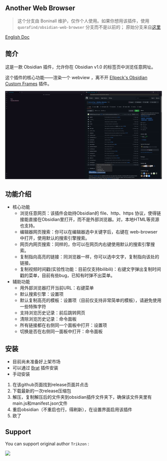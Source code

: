 ## Another Web Browser

> 这个分支由 Boninall 维护，仅作个人使用。如果你想用该插件，使用 `quorafind/obsidian-web-browser` 分支而不是以前的；
> 原始分支来自[这里](https://github.com/Trikzon/obsidian-web-browser)

[English Doc](README.md)

## 简介

这是一款 Obsidian 插件，允许你在 Obsidian v1.0 的标签页中浏览任意网址。

这个插件的核心功能——渲染一个 webview ，离不开 [Ellpeck's Obsidian Custom Frames](https://github.com/Ellpeck/ObsidianCustomFrames) 插件。

![](assets/obsidian-web-browser.png)

## 功能介绍

- 核心功能
  - 浏览任意网页：该插件会劫持Obsidian的 file、http、https 协议，使得链接能直接在Obsidian里打开，而不是外部浏览器。对，本地HTML等资源也支持。
  - 编辑器网页搜索：你可以在编辑器选中关键字后，右键在 web-browser 中打开，使用默认的搜索引擎搜索。
  - 网页内网页搜索：同样的，你可以在网页内右键使用默认的搜索引擎搜索。
  - 复制指向高亮的链接：同浏览器一样，你可以选中文字，复制指向该处的链接。
  - 复制视频时间戳(实验性功能：目前仅支持bilibili)：右键文字弹出复制时间戳的菜单，目前有些bug，已知有时弹不出菜单。
- 辅助功能
  - 用外部浏览器打开当前URL：右键菜单
  - 默认搜索引擎：设置项
  - 默认复制高亮的模板：设置项（目前仅支持非常简单的模板），请避免使用一些特殊字符
  - 支持浏览历史记录：前后跳转网页
  - 清除浏览历史记录：命令面板
  - 所有链接都在右侧同一个面板中打开：设置项
  - 切换是否在右侧同一面板中打开：命令面板
  
## 安装

- 目前尚未准备好上架市场
- 可以通过 [Brat](https://github.com/TfTHacker/obsidian42-brat) 插件安装
- 手动安装

1. 在该github页面找到release页面并点击
2. 下载最新的一次release压缩包
3. 解压，复制解压后的文件夹到obsidian插件文件夹下，确保该文件夹里有main.js和manifest.json文件
4. 重启obsidian（不重启也行，得刷新），在设置界面启用该插件
5. 欧了

## Support

You can support original author `Trikzon` :

[<img src="https://user-images.githubusercontent.com/14358394/115450238-f39e8100-a21b-11eb-89d0-fa4b82cdbce8.png" width="200">](https://ko-fi.com/trikzon)